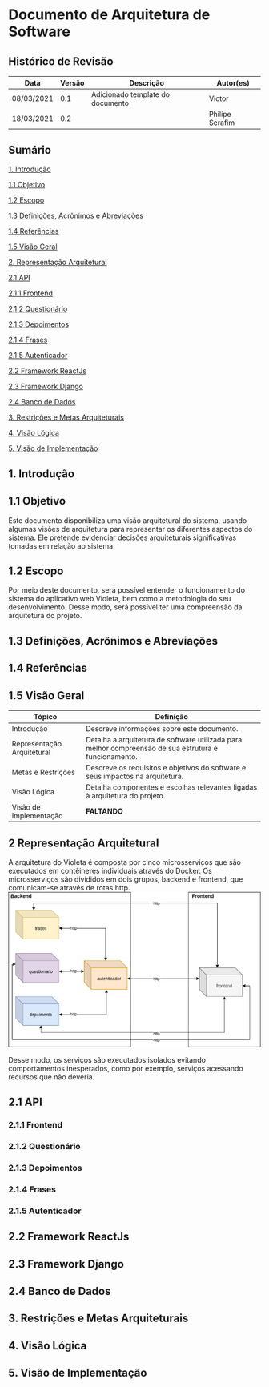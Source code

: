 # Documento de Arquitetura de Software


## Histórico de Revisão
|Data|Versão|Descrição|Autor(es)|
|---|---|---|---|
|08/03/2021|0.1|Adicionado template do documento| Victor |
|18/03/2021|0.2||Philipe Serafim|



## Sumário
[1. Introdução]()   

[1.1 Objetivo]()   

[1.2 Escopo]()   

[1.3 Definições, Acrônimos e Abreviações]()   

[1.4 Referências]()   

[1.5 Visão Geral]()   

[2. Representação Arquitetural]()   

[2.1 API]()   

[2.1.1 Frontend]() 

[2.1.2 Questionário]() 

[2.1.3 Depoimentos]() 

[2.1.4 Frases]() 

[2.1.5 Autenticador]() 

[2.2 Framework ReactJs]()   

[2.3 Framework Django]()   

[2.4 Banco de Dados]()   

[3. Restrições e Metas Arquiteturais]()   

[4. Visão Lógica]()   

[5. Visão de Implementação]()   



## 1. Introdução

## 1.1 Objetivo
Este documento disponibiliza uma visão arquitetural do sistema, usando algumas visões de arquitetura para representar os diferentes aspectos do sistema. Ele pretende evidenciar decisões arquiteturais significativas tomadas em relação ao sistema.

## 1.2 Escopo
Por meio deste documento, será possível entender o funcionamento do sistema do aplicativo web Violeta, bem como a metodologia do seu desenvolvimento. Desse modo, será possível ter uma compreensão da arquitetura do projeto.

## 1.3 Definições, Acrônimos e Abreviações

## 1.4 Referências

## 1.5 Visão Geral
|**Tópico**|**Definição**|
|---|---|
|Introdução|Descreve informações sobre este documento.|
|Representação Arquitetural|Detalha a arquitetura de software utilizada para melhor compreensão de sua estrutura e funcionamento.|
|Metas e Restrições|Descreve os requisitos e objetivos do software e seus impactos na arquitetura.|
|Visão Lógica|Detalha componentes e escolhas relevantes ligadas à arquitetura do projeto.|
|Visão de Implementação|**FALTANDO**|


## 2 Representação Arquitetural
A arquitetura do Violeta é composta por cinco microsserviços que são executados em contêineres individuais através do Docker. Os microsserviços são divididos em dois grupos,  backend e frontend, que comunicam-se através de rotas http.
![arquitetura](../img/diagrama_de_arquitetura.png)

Desse modo, os serviços são executados isolados evitando comportamentos inesperados, como por exemplo, serviços acessando recursos que não deveria. 

## 2.1 API

### 2.1.1 Frontend

### 2.1.2 Questionário

### 2.1.3 Depoimentos

### 2.1.4 Frases

### 2.1.5 Autenticador

## 2.2 Framework ReactJs   

## 2.3 Framework Django

## 2.4 Banco de Dados

## 3. Restrições e Metas Arquiteturais

## 4. Visão Lógica

## 5. Visão de Implementação

